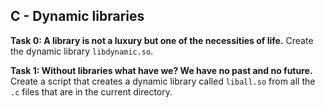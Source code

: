 ## C - Dynamic libraries

**Task 0: A library is not a luxury but one of the necessities of life.**
Create the dynamic library `libdynamic.so`.

**Task 1: Without libraries what have we? We have no past and no future.**
Create a script that creates a dynamic library called `liball.so` from all the `.c` files that are in the current directory.
